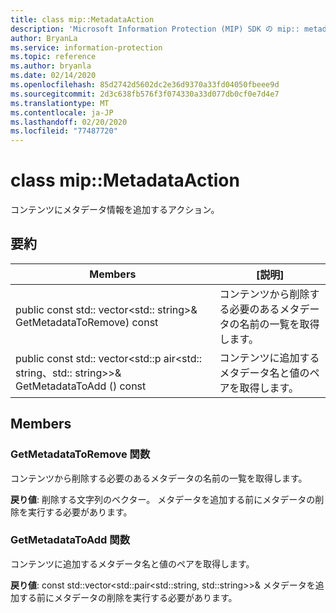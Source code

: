 ```yaml
---
title: class mip::MetadataAction
description: 'Microsoft Information Protection (MIP) SDK の mip:: metadataaction クラスについて説明します。'
author: BryanLa
ms.service: information-protection
ms.topic: reference
ms.author: bryanla
ms.date: 02/14/2020
ms.openlocfilehash: 85d2742d5602dc2e36d9370a33fd04050fbeee9d
ms.sourcegitcommit: 2d3c638fb576f3f074330a33d077db0cf0e7d4e7
ms.translationtype: MT
ms.contentlocale: ja-JP
ms.lasthandoff: 02/20/2020
ms.locfileid: "77487720"
---
```

# <a name="class-mipmetadataaction"></a>class mip::MetadataAction 
コンテンツにメタデータ情報を追加するアクション。
  
## <a name="summary"></a>要約
 Members                        | [説明]                                
--------------------------------|---------------------------------------------
public const std:: vector\<std:: string\>& GetMetadataToRemove) const  |  コンテンツから削除する必要のあるメタデータの名前の一覧を取得します。
public const std:: vector\<std::p air\<std:: string、std:: string\>\>& GetMetadataToAdd () const  |  コンテンツに追加するメタデータ名と値のペアを取得します。
  
## <a name="members"></a>Members
  
### <a name="getmetadatatoremove-function"></a>GetMetadataToRemove 関数
コンテンツから削除する必要のあるメタデータの名前の一覧を取得します。

  
**戻り値**: 削除する文字列のベクター。 メタデータを追加する前にメタデータの削除を実行する必要があります。
  
### <a name="getmetadatatoadd-function"></a>GetMetadataToAdd 関数
コンテンツに追加するメタデータ名と値のペアを取得します。

  
**戻り値**: const std::vector<std::pair<std::string, std::string>>& メタデータを追加する前にメタデータの削除を実行する必要があります。